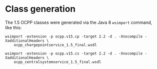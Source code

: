 # Class generation

The 1.5 OCPP classes were generated via the Java 8 `wsimport` command, like this:

	wsimport -extension -p ocpp.v15.cp -target 2.2 -d . -Xnocompile -XadditionalHeaders \
		ocpp_chargepointservice_1.5_final.wsdl

	wsimport -extension -p ocpp.v15.cs -target 2.2 -d . -Xnocompile -XadditionalHeaders \
		ocpp_centralsystemservice_1.5_final.wsdl
